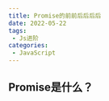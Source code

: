 ```yaml
---
title: Promise的前前后后后后
date: 2022-05-22
tags:
 - Js进阶
categories:
 - JavaScript
---
```


## Promise是什么？
